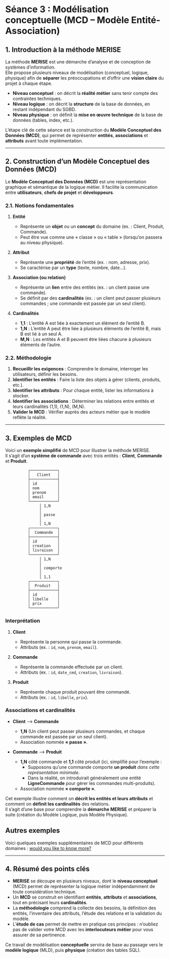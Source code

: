 # Séance 3 : Modélisation conceptuelle (MCD – Modèle Entité-Association)

## 1. Introduction à la méthode MERISE

La méthode **MERISE** est une démarche d’analyse et de conception de systèmes d’information.  
Elle propose plusieurs niveaux de modélisation (conceptuel, logique, physique) afin de **séparer** les préoccupations et d’offrir une **vision claire** du projet à chaque étape.

- **Niveau conceptuel** : on décrit la **réalité métier** sans tenir compte des contraintes techniques.
- **Niveau logique** : on décrit la **structure** de la base de données, en restant indépendant du SGBD.
- **Niveau physique** : on définit la **mise en œuvre technique** de la base de données (tables, index, etc.).

L’étape clé de cette séance est la construction du **Modèle Conceptuel des Données (MCD)**, qui permet de représenter **entités**, **associations** et **attributs** avant toute implémentation.

---

## 2. Construction d’un Modèle Conceptuel des Données (MCD)

Le **Modèle Conceptuel des Données (MCD)** est une représentation graphique et sémantique de la logique métier. Il facilite la communication entre **utilisateurs**, **chefs de projet** et **développeurs**.  

### 2.1. Notions fondamentales

1. **Entité**  
   - Représente un **objet** ou un **concept** du domaine (ex. : Client, Produit, Commande).  
   - Peut être vue comme une « classe » ou « table » (lorsqu’on passera au niveau physique).

2. **Attribut**  
   - Représente une **propriété** de l’entité (ex. : nom, adresse, prix).  
   - Se caractérise par un **type** (texte, nombre, date…).

3. **Association (ou relation)**  
   - Représente un **lien** entre des entités (ex. : un client passe une commande).  
   - Se définit par des **cardinalités** (ex. : un client peut passer plusieurs commandes ; une commande est passée par un seul client).

4. **Cardinalités**  
   - **1,1** : L’entité A est liée à exactement un élément de l’entité B.  
   - **1,N** : L’entité A peut être liée à plusieurs éléments de l’entité B, mais B est lié à un seul A.  
   - **M,N** : Les entités A et B peuvent être liées chacune à plusieurs éléments de l’autre.

### 2.2. Méthodologie

1. **Recueillir les exigences** : Comprendre le domaine, interroger les utilisateurs, définir les besoins.  
2. **Identifier les entités** : Faire la liste des objets à gérer (clients, produits, etc.).  
3. **Identifier les attributs** : Pour chaque entité, lister les informations à stocker.  
4. **Identifier les associations** : Déterminer les relations entre entités et leurs cardinalités (1,1), (1,N), (M,N).  
5. **Valider le MCD** : Vérifier auprès des acteurs métier que le modèle reflète la réalité.  

---
## 3. Exemples de MCD

Voici un **exemple simplifié** de MCD pour illustrer la méthode MERISE.  
Il s’agit d’un **système de commande** avec trois entités : **Client**, **Commande** et **Produit**.  

```plaintext
          ┌────────────┐
          │   Client   │
          ├────────────┤
          │ id         │
          │ nom        │
          │ prenom     │
          │ email      │
          └────────────┘
               │ 1,N
               │
               │ passe
               │
               │ 1,N
          ┌────────────┐
          │  Commande  │
          ├────────────┤
          │ id         │
          │ creation   │
          │ livraison  │
          └────────────┘
               │ 1,N
               │
               │ comporte
               │
               │ 1,1
          ┌────────────┐
          │  Produit   │
          ├────────────┤
          │ id         │
          │ libelle    │
          │ prix       │
          └────────────┘
```

###  Interprétation

1. **Client**  
   - Représente la personne qui passe la commande.  
   - Attributs (ex. : `id`, `nom`, `prenom`, `email`).  

2. **Commande**  
   - Représente la commande effectuée par un client.  
   - Attributs (ex. : `id`, `date_cmd`, `creation`, `livraison`).  

3. **Produit**  
   - Représente chaque produit pouvant être commandé.  
   - Attributs (ex. : `id`, `libelle`, `prix`).  

### Associations et cardinalités

- **Client** ⟶ **Commande**  
  - **1,N** (Un client peut passer plusieurs commandes, et chaque commande est passée par un seul client).  
  - Association nommée **« passe »**.  

- **Commande** ⟶ **Produit**  
  - **1,N** côté commande et **1,1** côté produit (ici, simplifié pour l’exemple :  
    - Supposons qu’une commande comporte **un produit** *dans cette représentation minimale*.  
    - Dans la réalité, on introduirait généralement une entité **LigneCommande** pour gérer les commandes multi-produits).  
  - Association nommée **« comporte »**.  

Cet exemple illustre comment on **décrit les entités et leurs attributs** et comment on **définit les cardinalités** des relations.  
Il s’agit d’une base pour comprendre la **démarche MERISE** et préparer la suite (création du Modèle Logique, puis Modèle Physique).


## Autres exemples

Voici quelques exemples supplémentaires de MCD pour différents domaines : 
[would you like to know more?](more/MCD_ASCII.md)

---

## 4. Résumé des points clés

- **MERISE** se découpe en plusieurs niveaux, dont le **niveau conceptuel** (MCD) permet de représenter la logique métier indépendamment de toute considération technique.  
- Un **MCD** se construit en identifiant **entités**, **attributs** et **associations**, tout en précisant leurs **cardinalités**.  
- La **méthodologie** comprend la collecte des besoins, la définition des entités, l’inventaire des attributs, l’étude des relations et la validation du modèle.  
- L’**étude de cas** permet de mettre en pratique ces principes : n’oubliez pas de valider votre MCD avec les **interlocuteurs métier** pour vous assurer de sa pertinence.

Ce travail de modélisation **conceptuelle** servira de base au passage vers le **modèle logique** (MLD), puis **physique** (création des tables SQL).  
```